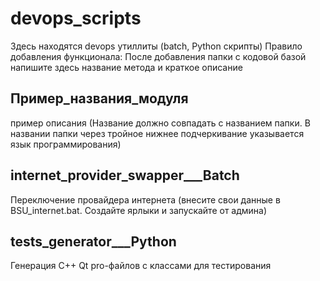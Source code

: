 # devops_scripts
Здесь находятся  devops утиллиты (batch, Python скрипты)
Правило добавления функционала: После добавления папки с кодовой базой напишите здесь название метода и краткое описание 

## Пример_названия_модуля
пример описания (Название должно совпадать с названием папки. В названии папки через тройное нижнее подчеркивание указывается язык программирования)

## internet_provider_swapper___Batch
Переключение провайдера интернета (внесите свои данные в BSU_internet.bat. Создайте ярлыки и запускайте от админа)

## tests_generator___Python
Генерация С++ Qt pro-файлов с классами для тестирования